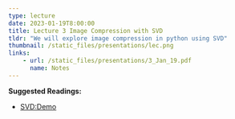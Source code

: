 ```yaml
---
type: lecture
date: 2023-01-19T8:00:00
title: Lecture 3 Image Compression with SVD
tldr: "We will explore image compression in python using SVD"
thumbnail: /static_files/presentations/lec.png
links: 
    - url: /static_files/presentations/3_Jan_19.pdf
      name: Notes
---
```


**Suggested Readings:**
- [SVD:Demo](http://timbaumann.info/svd-image-compression-demo/)

